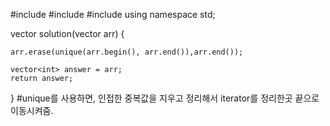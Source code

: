 #include <vector>
#include <iostream>
#include <algorithm>
using namespace std;

vector<int> solution(vector<int> arr) 
{

    arr.erase(unique(arr.begin(), arr.end()),arr.end());

    vector<int> answer = arr;
    return answer;
}
#unique를 사용하면, 인접한 중복값을 지우고 정리해서 iterator를 정리한곳 끝으로 이동시켜줌.
